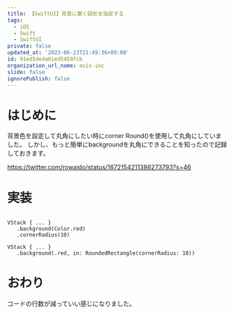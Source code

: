 ```yaml
---
title: 【SwiftUI】背景に置く図形を指定する
tags:
  - iOS
  - Swift
  - SwiftUI
private: false
updated_at: '2023-06-23T21:49:36+09:00'
id: 91ed5de4a01ed5459fcb
organization_url_name: avis-inc
slide: false
ignorePublish: false
---
```

# はじめに
背景色を設定して丸角にしたい時にcorner Round()を使用して丸角にしていました。
しかし、もっと簡単にbackgroundを丸角にできることを知ったので記録しておきます。

https://twitter.com/rowaido/status/1672154211386273793?s=46

# 実装
```swift: ❌

VStack { ... }
   .background(Color.red)
   .cornerRadius(10)
```

```swift: ✅
VStack { ... }
   .background(.red, in: RoundedRectangle(cornerRadius: 10))
```

# おわり
コードの行数が減っていい感じになりました。
